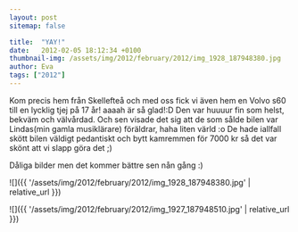 ```yaml
---
layout: post
sitemap: false

title:  "YAY!"
date:   2012-02-05 18:12:34 +0100
thumbnail-img: /assets/img/2012/february/2012/img_1928_187948380.jpg
author: Eva
tags: ["2012"]
---
```


Kom precis hem från Skellefteå och med oss fick vi även hem en Volvo s60 till en lycklig tjej på 17 år! aaaah är så glad!:D Den var huuuur fin som helst, bekväm och välvårdad. Och sen visade det sig att de som sålde bilen var Lindas(min gamla musiklärare) föräldrar, haha liten värld :o De hade iallfall skött bilen väldigt pedantiskt och bytt kamremmen för 7000 kr så det var skönt att vi slapp göra det ;)















Dåliga bilder men det kommer bättre sen nån gång :)

![]({{ '/assets/img/2012/february/2012/img_1928_187948380.jpg'  | relative_url }})

![]({{ '/assets/img/2012/february/2012/img_1927_187948510.jpg'  | relative_url }})

